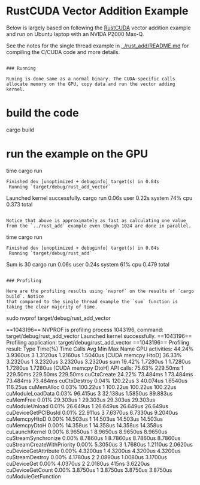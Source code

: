 # RustCUDA Vector Addition Example

Below is largely based on following the [RustCUDA](https://github.com/bheisler/RustaCUDA) vector addition example and run on Ubuntu laptop with an NVIDA P2000 Max-Q.

See the notes for the single thread example in [../rust_add/README.md](../rust_add) for compiling the C/CUDA code and more details.

```

### Running

Runing is done same as a normal binary. The CUDA-specific calls allocate memory on the GPU, copy data and run the vector adding kernel.

```
# build the code
cargo build

# run the example on the GPU
time cargo run

    Finished dev [unoptimized + debuginfo] target(s) in 0.04s
     Running `target/debug/rust_add_vector`
Launched kernel successfully.
cargo run  0.06s user 0.22s system 74% cpu 0.373 total
```

Notice that above is approximately as fast as calculating one value from the `../rust_add` example even though 1024 are done in parallel.

```
time cargo run

    Finished dev [unoptimized + debuginfo] target(s) in 0.04s
     Running `target/debug/rust_add`
Sum is 30
cargo run  0.06s user 0.24s system 61% cpu 0.479 total
```

### Profiling

Here are the profiling results using `nvprof` on the results of `cargo build`. Notice
that compared to the single thread example the `sum` function is taking the clear majority of time.

```
sudo nvprof target/debug/rust_add_vector

==1043196== NVPROF is profiling process 1043196, command: target/debug/rust_add_vector
Launched kernel successfully.
==1043196== Profiling application: target/debug/rust_add_vector
==1043196== Profiling result:
            Type  Time(%)      Time     Calls       Avg       Min       Max  Name
 GPU activities:   44.24%  3.9360us         3  1.3120us  1.2160us  1.5040us  [CUDA memcpy HtoD]
                   36.33%  3.2320us         1  3.2320us  3.2320us  3.2320us   sum
                   19.42%  1.7280us         1  1.7280us  1.7280us  1.7280us  [CUDA memcpy DtoH]
      API calls:   75.63%  229.50ms         1  229.50ms  229.50ms  229.50ms  cuCtxCreate
                   24.22%  73.484ms         1  73.484ms  73.484ms  73.484ms  cuCtxDestroy
                    0.04%  120.22us         3  40.074us  1.6540us  116.25us  cuMemAlloc
                    0.03%  100.22us         1  100.22us  100.22us  100.22us  cuModuleLoadData
                    0.03%  96.415us         3  32.138us  1.5850us  89.883us  cuMemFree
                    0.01%  29.303us         1  29.303us  29.303us  29.303us  cuModuleUnload
                    0.01%  26.649us         1  26.649us  26.649us  26.649us  cuDeviceGetPCIBusId
                    0.01%  22.911us         3  7.6370us  6.7330us  9.2040us  cuMemcpyHtoD
                    0.00%  14.503us         1  14.503us  14.503us  14.503us  cuMemcpyDtoH
                    0.00%  14.358us         1  14.358us  14.358us  14.358us  cuLaunchKernel
                    0.00%  8.9650us         1  8.9650us  8.9650us  8.9650us  cuStreamSynchronize
                    0.00%  8.7860us         1  8.7860us  8.7860us  8.7860us  cuStreamCreateWithPriority
                    0.00%  5.3050us         3  1.7680us  1.2110us  2.0620us  cuDeviceGetAttribute
                    0.00%  4.3200us         1  4.3200us  4.3200us  4.3200us  cuStreamDestroy
                    0.00%  4.1780us         2  2.0890us  1.0080us  3.1700us  cuDeviceGet
                    0.00%  4.0370us         2  2.0180us     415ns  3.6220us  cuDeviceGetCount
                    0.00%  3.8750us         1  3.8750us  3.8750us  3.8750us  cuModuleGetFunction
```
